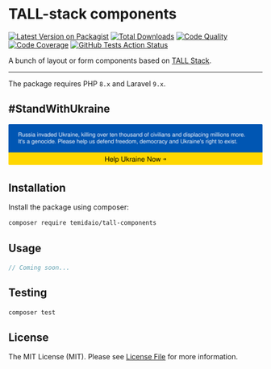 # TALL-stack components
[![Latest Version on Packagist](https://img.shields.io/packagist/v/temidaio/tall-components.svg?style=flat-square&logo=packagist)](https://packagist.org/packages/temidaio/tall-components)
[![Total Downloads](https://img.shields.io/packagist/dt/temidaio/tall-components.svg?style=flat-square&logo=packagist)](https://packagist.org/packages/temidaio/tall-components)
[![Code Quality](https://img.shields.io/scrutinizer/quality/g/temidaio/tall-components.svg?style=flat-square&logo=scrutinizer)](https://scrutinizer-ci.com/g/temidaio/tall-components/?branch=main)
[![Code Coverage](https://img.shields.io/scrutinizer/coverage/g/temidaio/tall-components.svg?style=flat-square&logo=scrutinizer)](https://scrutinizer-ci.com/g/temidaio/tall-components/?branch=main)
[![GitHub Tests Action Status](https://img.shields.io/github/workflow/status/temidaio/tall-components/run-tests/main?style=flat-square&label=automated%20tests&logo=github)](https://github.com/temidaio/tall-components/actions)

A bunch of layout or form components based on [TALL Stack](https://tallstack.dev).

---

The package requires PHP `8.x` and Laravel `9.x`.

## #StandWithUkraine
[![SWUbanner](https://raw.githubusercontent.com/vshymanskyy/StandWithUkraine/main/banner2-direct.svg)](https://github.com/vshymanskyy/StandWithUkraine/blob/main/docs/README.md)

## Installation
Install the package using composer:
```bash
composer require temidaio/tall-components
```

## Usage
```php
// Coming soon...
```

## Testing
```bash
composer test
```

## License
The MIT License (MIT). Please see [License File](LICENSE.md) for more information.
